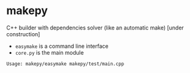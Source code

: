 makepy
======

C++ builder with dependencies solver (like an automatic make) [under construction]

* `easymake` is a command line interface
* `core.py` is the main module

```
Usage: makepy/easymake makepy/test/main.cpp
```
